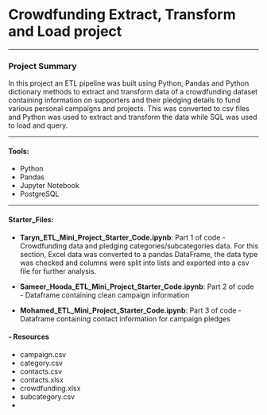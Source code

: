 # Crowdfunding Extract, Transform and Load project
***
### Project Summary
In this project an ETL pipeline was built using Python, Pandas and Python dictionary methods to extract and transform data of a crowdfunding dataset containing information on supporters and their pledging details to fund various personal campaigns and projects. This was converted to csv files and Python was used to extract and transform the data while SQL was used to load and query.


***
#### Tools:
- Python
- Pandas
- Jupyter Notebook
- PostgreSQL 


***
#### Starter_Files:
- **Taryn_ETL_Mini_Project_Starter_Code.ipynb**: Part 1 of code - Crowdfunding data and pledging categories/subcategories data. For this section, Excel data was converted to a pandas DataFrame, the data type was checked and columns were split into lists and exported into a csv file for further analysis.

- **Sameer_Hooda_ETL_Mini_Project_Starter_Code.ipynb**: Part 2 of code - Dataframe containing clean campaign information<br>

- **Mohamed_ETL_Mini_Project_Starter_Code.ipynb**: Part 3 of code - Dataframe containing contact information for campaign pledges<br>

#### - Resources
- campaign.csv<br>
- category.csv<br>
- contacts.csv<br>
- contacts.xlsx<br>
- crowdfunding.xlsx<br>
- subcategory.csv<br>
- 
